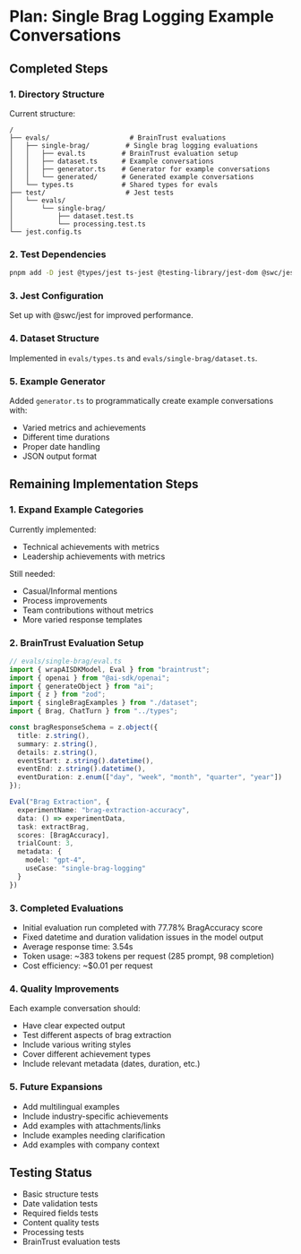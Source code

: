 # Plan: Single Brag Logging Example Conversations

## Completed Steps

### 1. Directory Structure 
Current structure:
```
/
├── evals/                    # BrainTrust evaluations
│   ├── single-brag/         # Single brag logging evaluations
│   │   ├── eval.ts         # BrainTrust evaluation setup
│   │   ├── dataset.ts      # Example conversations
│   │   ├── generator.ts    # Generator for example conversations
│   │   └── generated/      # Generated example conversations
│   └── types.ts            # Shared types for evals
├── test/                    # Jest tests
│   └── evals/
│       └── single-brag/
│           ├── dataset.test.ts
│           └── processing.test.ts
└── jest.config.ts
```

### 2. Test Dependencies 
```bash
pnpm add -D jest @types/jest ts-jest @testing-library/jest-dom @swc/jest tsx
```

### 3. Jest Configuration 
Set up with @swc/jest for improved performance.

### 4. Dataset Structure 
Implemented in `evals/types.ts` and `evals/single-brag/dataset.ts`.

### 5. Example Generator 
Added `generator.ts` to programmatically create example conversations with:
- Varied metrics and achievements
- Different time durations
- Proper date handling
- JSON output format

## Remaining Implementation Steps

### 1. Expand Example Categories
Currently implemented:
- Technical achievements with metrics
- Leadership achievements with metrics

Still needed:
- Casual/Informal mentions
- Process improvements
- Team contributions without metrics
- More varied response templates

### 2. BrainTrust Evaluation Setup
```typescript
// evals/single-brag/eval.ts
import { wrapAISDKModel, Eval } from "braintrust";
import { openai } from "@ai-sdk/openai";
import { generateObject } from "ai";
import { z } from "zod";
import { singleBragExamples } from "./dataset";
import { Brag, ChatTurn } from "../types";

const bragResponseSchema = z.object({
  title: z.string(),
  summary: z.string(),
  details: z.string(),
  eventStart: z.string().datetime(),
  eventEnd: z.string().datetime(),
  eventDuration: z.enum(["day", "week", "month", "quarter", "year"])
});

Eval("Brag Extraction", {
  experimentName: "brag-extraction-accuracy",
  data: () => experimentData,
  task: extractBrag,
  scores: [BragAccuracy],
  trialCount: 3,
  metadata: {
    model: "gpt-4",
    useCase: "single-brag-logging"
  }
})
```

### 3. Completed Evaluations
- Initial evaluation run completed with 77.78% BragAccuracy score
- Fixed datetime and duration validation issues in the model output
- Average response time: 3.54s
- Token usage: ~383 tokens per request (285 prompt, 98 completion)
- Cost efficiency: ~$0.01 per request

### 4. Quality Improvements
Each example conversation should:
- Have clear expected output
- Test different aspects of brag extraction
- Include various writing styles
- Cover different achievement types
- Include relevant metadata (dates, duration, etc.)

### 5. Future Expansions
- Add multilingual examples
- Include industry-specific achievements
- Add examples with attachments/links
- Include examples needing clarification
- Add examples with company context

## Testing Status
- Basic structure tests
- Date validation tests
- Required fields tests
- Content quality tests
- Processing tests
- BrainTrust evaluation tests
